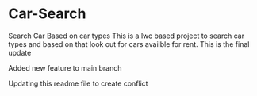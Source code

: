 # Car-Search
Search Car Based on car types
This is a lwc based project to search car types and based on that look out for cars availble for rent.
This is the final update

Added new feature to main branch

Updating this readme file to create conflict

